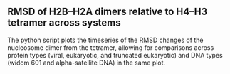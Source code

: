 RMSD of H2B–H2A dimers relative to H4–H3 tetramer across systems
-
The python script plots the timeseries of the RMSD changes of the nucleosome dimer from the tetramer, allowing for comparisons across protein types (viral, eukaryotic, and truncated eukaryotic) and DNA types (widom 601 and alpha-satellite DNA) in the same plot.
